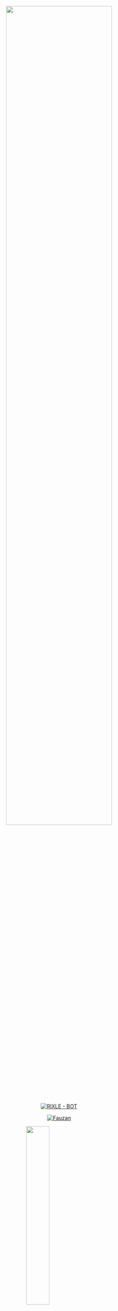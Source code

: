 <p align="center">
	<img src="https://encrypted-tbn0.gstatic.com/images?q=tbn:ANd9GcTrF6fyFoGCHmsmOXWjFxIXh-467D1nRhA4mQ&usqp=CAU" width="75%" style="margin-left: auto;margin-right: auto;display: block;">
</p>
<p align="center">
<a href="#"><img title="RIXLE - BOT" src="https://img.shields.io/badge/RixleBot-green?colorA=%23ff0000&colorB=%23017e40&style=for-the-badge"></a>
</p>
<p align="center">
<a href="https://github.com/Rizxyu"><img title="Fauzan" src="https://img.shields.io/badge/Author-Rizky-red.svg?style=for-the-badge&logo=github"></a>
</p>
<p align="center">
</p>



<p align="left">
	<img src="https://telegra.ph/file/2a994c4949315bb7f51b8.jpg" width="35%" style="margin-left: auto;margin-right: auto;display: block;">
</p>
<h1 align="left">Ganz Bot</h1>



[![Run on Repl.it](https://repl.it/badge/github/FadliDarmawan/haruno)](https://repl.it/github/RiskiRj/Botwa22)

[![wa me WhatsApp](https://img.shields.io/badge/WhatsApp-25D366?style=for-the-badge&logo=whatsapp&logoColor=white)](https://wa.me//6281339888334/LIX42RUhLi15MBXhfvrF6K)

# Ganz Bot
Ganz bot adalah bot whatsapp hasil pe-nggarapan ulang dari Riski Ganz yang sudah di edit agar bisa di jalankan di termux.
Ganz bot juga dapat di jalankan di termux, Replit
# Termux
NOTE: untuk pengguna termux yang ingin menggunakan fitur nhentai(dari module nhentai-node-api) harap aktifkan dns (dns.google) agar bisa mengakses fitur (kena internet positif)
```
apt install ffmpeg
apt install imagemagick
apt install nodejs
apt install git
git clone https://github.com/RiskiRj/Botwa22.git
cd Botwa22
npm start

````
